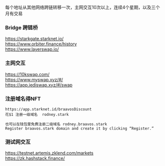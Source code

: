 每个地址从其他网络跨链转移一次，主网交互10次以上，连续4个星期，以及三个月有交易

### Bridge 跨链桥
https://starkgate.starknet.io/  
https://www.orbiter.finance/history  
https://www.layerswap.io/
### 主网交互
https://10kswap.com/  
https://www.myswap.xyz/#/  
https://app.jediswap.xyz/#/swap

### 注册域名得NFT
```
https://app.starknet.id/braavosDiscount  
花$1 注册一级域名  rodney.stark

也可以在钱包里免费注册二级域名 rodney.braavos.stark
Register braavos.stark domain and create it by clicking “Register.” 
```


### 测试网交互 
https://testnet.artemis.zklend.com/markets  
https://zk.hashstack.finance/  

